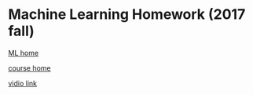 # Machine Learning Homework (2017 fall)

[ML home](http://speech.ee.ntu.edu.tw/~tlkagk/courses_ML17.html)

[course home](http://speech.ee.ntu.edu.tw/~tlkagk/courses_ML17_2.html)

[vidio link](https://www.bilibili.com/video/av10590361)


